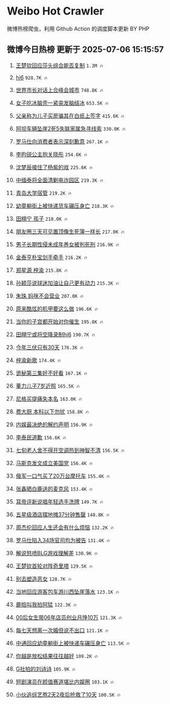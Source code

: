 # Weibo Hot Crawler 



微博热榜爬虫，利用 Github Action 的调度脚本更新 BY PHP 


## 微博今日热榜 更新于 2025-07-06 15:15:57 
1. [王楚钦回应莎头组合能否复制](https://s.weibo.com/weibo?q=%23%E7%8E%8B%E6%A5%9A%E9%92%A6%E5%9B%9E%E5%BA%94%E8%8E%8E%E5%A4%B4%E7%BB%84%E5%90%88%E8%83%BD%E5%90%A6%E5%A4%8D%E5%88%B6%23&t=31&band_rank=1&Refer=top) `1.3M 🔥` 

1. [hi6](https://s.weibo.com/weibo?q=hi6&t=31&band_rank=2&Refer=top) `928.7K 🔥` 

1. [世界市长对话上合峰会城市](https://s.weibo.com/weibo?q=%23%E4%B8%96%E7%95%8C%E5%B8%82%E9%95%BF%E5%AF%B9%E8%AF%9D%E4%B8%8A%E5%90%88%E5%B3%B0%E4%BC%9A%E5%9F%8E%E5%B8%82%23&t=31&band_rank=3&Refer=top) `748.8K 🔥` 

1. [女子吃冰脑壳一紧突发脑结冰](https://s.weibo.com/weibo?q=%23%E5%A5%B3%E5%AD%90%E5%90%83%E5%86%B0%E8%84%91%E5%A3%B3%E4%B8%80%E7%B4%A7%E7%AA%81%E5%8F%91%E8%84%91%E7%BB%93%E5%86%B0%23&t=31&band_rank=4&Refer=top) `653.5K 🔥` 

1. [父亲称为儿子买房骗其在白纸上签字](https://s.weibo.com/weibo?q=%23%E7%88%B6%E4%BA%B2%E7%A7%B0%E4%B8%BA%E5%84%BF%E5%AD%90%E4%B9%B0%E6%88%BF%E9%AA%97%E5%85%B6%E5%9C%A8%E7%99%BD%E7%BA%B8%E4%B8%8A%E7%AD%BE%E5%AD%97%23&t=31&band_rank=5&Refer=top) `415.6K 🔥` 

1. [阿坝车辆坠崖2死5失联家属急寻线索](https://s.weibo.com/weibo?q=%23%E9%98%BF%E5%9D%9D%E8%BD%A6%E8%BE%86%E5%9D%A0%E5%B4%962%E6%AD%BB5%E5%A4%B1%E8%81%94%E5%AE%B6%E5%B1%9E%E6%80%A5%E5%AF%BB%E7%BA%BF%E7%B4%A2%23&t=31&band_rank=6&Refer=top) `330.0K 🔥` 

1. [罗马仕向消费者表示深刻歉意](https://s.weibo.com/weibo?q=%23%E7%BD%97%E9%A9%AC%E4%BB%95%E5%90%91%E6%B6%88%E8%B4%B9%E8%80%85%E8%A1%A8%E7%A4%BA%E6%B7%B1%E5%88%BB%E6%AD%89%E6%84%8F%23&t=31&band_rank=7&Refer=top) `267.1K 🔥` 

1. [李昀锐公主抱关晓彤](https://s.weibo.com/weibo?q=%23%E6%9D%8E%E6%98%80%E9%94%90%E5%85%AC%E4%B8%BB%E6%8A%B1%E5%85%B3%E6%99%93%E5%BD%A4%23&t=31&band_rank=8&Refer=top) `254.6K 🔥` 

1. [沈梦辰接住了杨紫的戏](https://s.weibo.com/weibo?q=%E6%B2%88%E6%A2%A6%E8%BE%B0%E6%8E%A5%E4%BD%8F%E4%BA%86%E6%9D%A8%E7%B4%AB%E7%9A%84%E6%88%8F&t=31&band_rank=9&Refer=top) `225.6K 🔥` 

1. [中缅泰将全面清剿电诈园区](https://s.weibo.com/weibo?q=%23%E4%B8%AD%E7%BC%85%E6%B3%B0%E5%B0%86%E5%85%A8%E9%9D%A2%E6%B8%85%E5%89%BF%E7%94%B5%E8%AF%88%E5%9B%AD%E5%8C%BA%23&t=31&band_rank=10&Refer=top) `219.3K 🔥` 

1. [青岛大学宿管](https://s.weibo.com/weibo?q=%E9%9D%92%E5%B2%9B%E5%A4%A7%E5%AD%A6%E5%AE%BF%E7%AE%A1&t=31&band_rank=11&Refer=top) `219.2K 🔥` 

1. [幼童躺街上被快递货车碾压身亡](https://s.weibo.com/weibo?q=%23%E5%B9%BC%E7%AB%A5%E8%BA%BA%E8%A1%97%E4%B8%8A%E8%A2%AB%E5%BF%AB%E9%80%92%E8%B4%A7%E8%BD%A6%E7%A2%BE%E5%8E%8B%E8%BA%AB%E4%BA%A1%23&t=31&band_rank=12&Refer=top) `218.3K 🔥` 

1. [田栩宁 孩子](https://s.weibo.com/weibo?q=%E7%94%B0%E6%A0%A9%E5%AE%81%20%E5%AD%A9%E5%AD%90&t=31&band_rank=13&Refer=top) `218.0K 🔥` 

1. [朋友圈三天可见置顶像生死簿一样长](https://s.weibo.com/weibo?q=%E6%9C%8B%E5%8F%8B%E5%9C%88%E4%B8%89%E5%A4%A9%E5%8F%AF%E8%A7%81%E7%BD%AE%E9%A1%B6%E5%83%8F%E7%94%9F%E6%AD%BB%E7%B0%BF%E4%B8%80%E6%A0%B7%E9%95%BF&t=31&band_rank=14&Refer=top) `217.0K 🔥` 

1. [男子长期性侵未成年养女被判死刑](https://s.weibo.com/weibo?q=%23%E7%94%B7%E5%AD%90%E9%95%BF%E6%9C%9F%E6%80%A7%E4%BE%B5%E6%9C%AA%E6%88%90%E5%B9%B4%E5%85%BB%E5%A5%B3%E8%A2%AB%E5%88%A4%E6%AD%BB%E5%88%91%23&t=31&band_rank=15&Refer=top) `216.9K 🔥` 

1. [金泰亨朴宝剑手牵手](https://s.weibo.com/weibo?q=%23%E9%87%91%E6%B3%B0%E4%BA%A8%E6%9C%B4%E5%AE%9D%E5%89%91%E6%89%8B%E7%89%B5%E6%89%8B%23&t=31&band_rank=16&Refer=top) `216.2K 🔥` 

1. [郑星源 梓渝](https://s.weibo.com/weibo?q=%E9%83%91%E6%98%9F%E6%BA%90%20%E6%A2%93%E6%B8%9D&t=31&band_rank=17&Refer=top) `215.8K 🔥` 

1. [孙颖莎说球迷加油让自己更有动力](https://s.weibo.com/weibo?q=%23%E5%AD%99%E9%A2%96%E8%8E%8E%E8%AF%B4%E7%90%83%E8%BF%B7%E5%8A%A0%E6%B2%B9%E8%AE%A9%E8%87%AA%E5%B7%B1%E6%9B%B4%E6%9C%89%E5%8A%A8%E5%8A%9B%23&t=31&band_rank=18&Refer=top) `215.3K 🔥` 

1. [朱珠 妈咪不会营业](https://s.weibo.com/weibo?q=%E6%9C%B1%E7%8F%A0%20%E5%A6%88%E5%92%AA%E4%B8%8D%E4%BC%9A%E8%90%A5%E4%B8%9A&t=31&band_rank=19&Refer=top) `207.0K 🔥` 

1. [原来酷炫的机甲要这么做](https://s.weibo.com/weibo?q=%23%E5%8E%9F%E6%9D%A5%E9%85%B7%E7%82%AB%E7%9A%84%E6%9C%BA%E7%94%B2%E8%A6%81%E8%BF%99%E4%B9%88%E5%81%9A%23&t=31&band_rank=20&Refer=top) `196.6K 🔥` 

1. [当你的子宫都开始对你催生](https://s.weibo.com/weibo?q=%E5%BD%93%E4%BD%A0%E7%9A%84%E5%AD%90%E5%AE%AB%E9%83%BD%E5%BC%80%E5%A7%8B%E5%AF%B9%E4%BD%A0%E5%82%AC%E7%94%9F&t=31&band_rank=21&Refer=top) `195.8K 🔥` 

1. [田栩宁或将空降录制hi6](https://s.weibo.com/weibo?q=%23%E7%94%B0%E6%A0%A9%E5%AE%81%E6%88%96%E5%B0%86%E7%A9%BA%E9%99%8D%E5%BD%95%E5%88%B6hi6%23&t=31&band_rank=22&Refer=top) `190.7K 🔥` 

1. [今年三伏只有30天](https://s.weibo.com/weibo?q=%23%E4%BB%8A%E5%B9%B4%E4%B8%89%E4%BC%8F%E5%8F%AA%E6%9C%8930%E5%A4%A9%23&t=31&band_rank=23&Refer=top) `176.3K 🔥` 

1. [梓渝新歌](https://s.weibo.com/weibo?q=%E6%A2%93%E6%B8%9D%E6%96%B0%E6%AD%8C&t=31&band_rank=24&Refer=top) `174.4K 🔥` 

1. [诡秘第三集好不好看](https://s.weibo.com/weibo?q=%E8%AF%A1%E7%A7%98%E7%AC%AC%E4%B8%89%E9%9B%86%E5%A5%BD%E4%B8%8D%E5%A5%BD%E7%9C%8B&t=31&band_rank=25&Refer=top) `167.1K 🔥` 

1. [董力儿子7岁近照](https://s.weibo.com/weibo?q=%23%E8%91%A3%E5%8A%9B%E5%84%BF%E5%AD%907%E5%B2%81%E8%BF%91%E7%85%A7%23&t=31&band_rank=26&Refer=top) `165.5K 🔥` 

1. [尼格买提痛失本名](https://s.weibo.com/weibo?q=%E5%B0%BC%E6%A0%BC%E4%B9%B0%E6%8F%90%E7%97%9B%E5%A4%B1%E6%9C%AC%E5%90%8D&t=31&band_rank=27&Refer=top) `163.0K 🔥` 

1. [费大厨 本科以下勿扰](https://s.weibo.com/weibo?q=%E8%B4%B9%E5%A4%A7%E5%8E%A8%20%E6%9C%AC%E7%A7%91%E4%BB%A5%E4%B8%8B%E5%8B%BF%E6%89%B0&t=31&band_rank=28&Refer=top) `158.8K 🔥` 

1. [内娱最决绝的解约声明](https://s.weibo.com/weibo?q=%23%E5%86%85%E5%A8%B1%E6%9C%80%E5%86%B3%E7%BB%9D%E7%9A%84%E8%A7%A3%E7%BA%A6%E5%A3%B0%E6%98%8E%23&t=31&band_rank=29&Refer=top) `156.9K 🔥` 

1. [李泰民道歉](https://s.weibo.com/weibo?q=%23%E6%9D%8E%E6%B3%B0%E6%B0%91%E9%81%93%E6%AD%89%23&t=31&band_rank=30&Refer=top) `156.6K 🔥` 

1. [七旬老人舍不得开空调热到神智不清](https://s.weibo.com/weibo?q=%23%E4%B8%83%E6%97%AC%E8%80%81%E4%BA%BA%E8%88%8D%E4%B8%8D%E5%BE%97%E5%BC%80%E7%A9%BA%E8%B0%83%E7%83%AD%E5%88%B0%E7%A5%9E%E6%99%BA%E4%B8%8D%E6%B8%85%23&t=31&band_rank=31&Refer=top) `156.5K 🔥` 

1. [马斯克发文成立美国党](https://s.weibo.com/weibo?q=%23%E9%A9%AC%E6%96%AF%E5%85%8B%E5%8F%91%E6%96%87%E6%88%90%E7%AB%8B%E7%BE%8E%E5%9B%BD%E5%85%9A%23&t=31&band_rank=32&Refer=top) `156.4K 🔥` 

1. [俄军一口气买了20万台摩托车](https://s.weibo.com/weibo?q=%E4%BF%84%E5%86%9B%E4%B8%80%E5%8F%A3%E6%B0%94%E4%B9%B0%E4%BA%8620%E4%B8%87%E5%8F%B0%E6%91%A9%E6%89%98%E8%BD%A6&t=31&band_rank=33&Refer=top) `155.4K 🔥` 

1. [张鑫晒白鹿送的麦克风](https://s.weibo.com/weibo?q=%E5%BC%A0%E9%91%AB%E6%99%92%E7%99%BD%E9%B9%BF%E9%80%81%E7%9A%84%E9%BA%A6%E5%85%8B%E9%A3%8E&t=31&band_rank=34&Refer=top) `153.4K 🔥` 

1. [耳帝评新说唱年轻选手洗牌](https://s.weibo.com/weibo?q=%E8%80%B3%E5%B8%9D%E8%AF%84%E6%96%B0%E8%AF%B4%E5%94%B1%E5%B9%B4%E8%BD%BB%E9%80%89%E6%89%8B%E6%B4%97%E7%89%8C&t=31&band_rank=35&Refer=top) `149.7K 🔥` 

1. [五星级酒店摆地摊37分钟售罄](https://s.weibo.com/weibo?q=%23%E4%BA%94%E6%98%9F%E7%BA%A7%E9%85%92%E5%BA%97%E6%91%86%E5%9C%B0%E6%91%8A37%E5%88%86%E9%92%9F%E5%94%AE%E7%BD%84%23&t=31&band_rank=36&Refer=top) `148.8K 🔥` 

1. [周杰伦回应人生还会有什么烦恼](https://s.weibo.com/weibo?q=%23%E5%91%A8%E6%9D%B0%E4%BC%A6%E5%9B%9E%E5%BA%94%E4%BA%BA%E7%94%9F%E8%BF%98%E4%BC%9A%E6%9C%89%E4%BB%80%E4%B9%88%E7%83%A6%E6%81%BC%23&t=31&band_rank=37&Refer=top) `132.2K 🔥` 

1. [罗马仕陷入34场官司均为被告](https://s.weibo.com/weibo?q=%23%E7%BD%97%E9%A9%AC%E4%BB%95%E9%99%B7%E5%85%A534%E5%9C%BA%E5%AE%98%E5%8F%B8%E5%9D%87%E4%B8%BA%E8%A2%AB%E5%91%8A%23&t=31&band_rank=38&Refer=top) `131.4K 🔥` 

1. [解说怒喷BLG游戏理解差](https://s.weibo.com/weibo?q=%23%E8%A7%A3%E8%AF%B4%E6%80%92%E5%96%B7BLG%E6%B8%B8%E6%88%8F%E7%90%86%E8%A7%A3%E5%B7%AE%23&t=31&band_rank=39&Refer=top) `130.9K 🔥` 

1. [王楚钦首轮对阵奇里塔](https://s.weibo.com/weibo?q=%23%E7%8E%8B%E6%A5%9A%E9%92%A6%E9%A6%96%E8%BD%AE%E5%AF%B9%E9%98%B5%E5%A5%87%E9%87%8C%E5%A1%94%23&t=31&band_rank=40&Refer=top) `129.5K 🔥` 

1. [别去塑造恶女](https://s.weibo.com/weibo?q=%E5%88%AB%E5%8E%BB%E5%A1%91%E9%80%A0%E6%81%B6%E5%A5%B3&t=31&band_rank=41&Refer=top) `128.7K 🔥` 

1. [当地回应游客包车游川西坠崖落水](https://s.weibo.com/weibo?q=%23%E5%BD%93%E5%9C%B0%E5%9B%9E%E5%BA%94%E6%B8%B8%E5%AE%A2%E5%8C%85%E8%BD%A6%E6%B8%B8%E5%B7%9D%E8%A5%BF%E5%9D%A0%E5%B4%96%E8%90%BD%E6%B0%B4%23&t=31&band_rank=42&Refer=top) `123.1K 🔥` 

1. [鹿晗叫我拍阿猛](https://s.weibo.com/weibo?q=%23%E9%B9%BF%E6%99%97%E5%8F%AB%E6%88%91%E6%8B%8D%E9%98%BF%E7%8C%9B%23&t=31&band_rank=43&Refer=top) `122.3K 🔥` 

1. [00后女生带06年店员创业月挣10万](https://s.weibo.com/weibo?q=%2300%E5%90%8E%E5%A5%B3%E7%94%9F%E5%B8%A606%E5%B9%B4%E5%BA%97%E5%91%98%E5%88%9B%E4%B8%9A%E6%9C%88%E6%8C%A310%E4%B8%87%23&t=31&band_rank=44&Refer=top) `121.3K 🔥` 

1. [每七天想离一次婚但说不出口](https://s.weibo.com/weibo?q=%E6%AF%8F%E4%B8%83%E5%A4%A9%E6%83%B3%E7%A6%BB%E4%B8%80%E6%AC%A1%E5%A9%9A%E4%BD%86%E8%AF%B4%E4%B8%8D%E5%87%BA%E5%8F%A3&t=31&band_rank=45&Refer=top) `121.1K 🔥` 

1. [中通回应幼童躺街上被快递车碾压身亡](https://s.weibo.com/weibo?q=%23%E4%B8%AD%E9%80%9A%E5%9B%9E%E5%BA%94%E5%B9%BC%E7%AB%A5%E8%BA%BA%E8%A1%97%E4%B8%8A%E8%A2%AB%E5%BF%AB%E9%80%92%E8%BD%A6%E7%A2%BE%E5%8E%8B%E8%BA%AB%E4%BA%A1%23&t=31&band_rank=46&Refer=top) `113.5K 🔥` 

1. [你越是放松结果往往越好](https://s.weibo.com/weibo?q=%E4%BD%A0%E8%B6%8A%E6%98%AF%E6%94%BE%E6%9D%BE%E7%BB%93%E6%9E%9C%E5%BE%80%E5%BE%80%E8%B6%8A%E5%A5%BD&t=31&band_rank=47&Refer=top) `109.2K 🔥` 

1. [G社拍的刘诗诗](https://s.weibo.com/weibo?q=G%E7%A4%BE%E6%8B%8D%E7%9A%84%E5%88%98%E8%AF%97%E8%AF%97&t=31&band_rank=48&Refer=top) `105.9K 🔥` 

1. [短剧演员在颜值赛道堪比内娱圈](https://s.weibo.com/weibo?q=%23%E7%9F%AD%E5%89%A7%E6%BC%94%E5%91%98%E5%9C%A8%E9%A2%9C%E5%80%BC%E8%B5%9B%E9%81%93%E5%A0%AA%E6%AF%94%E5%86%85%E5%A8%B1%E5%9C%88%23&t=31&band_rank=49&Refer=top) `103.1K 🔥` 

1. [小伙追综艺熬2天2夜后抢救了10天](https://s.weibo.com/weibo?q=%23%E5%B0%8F%E4%BC%99%E8%BF%BD%E7%BB%BC%E8%89%BA%E7%86%AC2%E5%A4%A92%E5%A4%9C%E5%90%8E%E6%8A%A2%E6%95%91%E4%BA%8610%E5%A4%A9%23&t=31&band_rank=50&Refer=top) `100.5K 🔥` 


